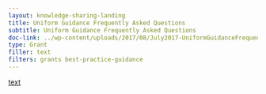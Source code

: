 ```yaml
---
layout: knowledge-sharing-landing
title: Uniform Guidance Frequently Asked Questions
subtitle: Uniform Guidance Frequently Asked Questions
doc-link: ../wp-content/uploads/2017/08/July2017-UniformGuidanceFrequentlyAskedQuestions.pdf
type: Grant
filler: text
filters: grants best-practice-guidance
---
```


<a href="{{ site.baseurl }}/wp-content/uploads/2017/08/July2017-UniformGuidanceFrequentlyAskedQuestions.pdf">text</a>
